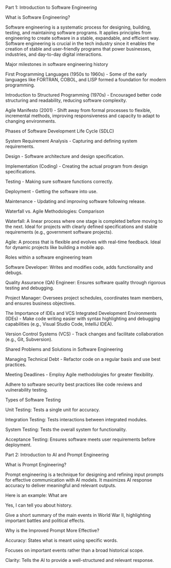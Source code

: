 Part 1: Introduction to Software Engineering

What is Software Engineering?

Software engineering is a systematic process for designing, building, testing, and maintaining software programs. It applies principles from engineering to create software in a stable, expandable, and efficient way. Software engineering is crucial in the tech industry since it enables the creation of stable and user-friendly programs that power businesses, industries, and day-to-day digital interactions.

Major milestones in software engineering history

First Programming Languages (1950s to 1960s) - Some of the early languages like FORTRAN, COBOL, and LISP formed a foundation for modern programming.

Introduction to Structured Programming (1970s) - Encouraged better code structuring and readability, reducing software complexity.

Agile Manifesto (2001) - Shift away from formal processes to flexible, incremental methods, improving responsiveness and capacity to adapt to changing environments.

Phases of Software Development Life Cycle (SDLC)

System Requirement Analysis - Capturing and defining system requirements.

Design - Software architecture and design specification.

Implementation (Coding) - Creating the actual program from design specifications.

Testing - Making sure software functions correctly.

Deployment - Getting the software into use.

Maintenance - Updating and improving software following release.

Waterfall vs. Agile Methodologies: Comparison

Waterfall: A linear process where one stage is completed before moving to the next. Ideal for projects with clearly defined specifications and stable requirements (e.g., government software projects).

Agile: A process that is flexible and evolves with real-time feedback. Ideal for dynamic projects like building a mobile app.

Roles within a software engineering team

Software Developer: Writes and modifies code, adds functionality and debugs.

Quality Assurance (QA) Engineer: Ensures software quality through rigorous testing and debugging.

Project Manager: Oversees project schedules, coordinates team members, and ensures business objectives.

The Importance of IDEs and VCS Integrated Development Environments (IDEs) - Make code writing easier with syntax highlighting and debugging capabilities (e.g., Visual Studio Code, IntelliJ IDEA).

Version Control Systems (VCS) - Track changes and facilitate collaboration (e.g., Git, Subversion).

Shared Problems and Solutions in Software Engineering

Managing Technical Debt - Refactor code on a regular basis and use best practices.

Meeting Deadlines - Employ Agile methodologies for greater flexibility.

Adhere to software security best practices like code reviews and vulnerability testing.

Types of Software Testing

Unit Testing: Tests a single unit for accuracy.

Integration Testing: Tests interactions between integrated modules.

System Testing: Tests the overall system for functionality.

Acceptance Testing: Ensures software meets user requirements before deployment.

Part 2: Introduction to AI and Prompt Engineering

What is Prompt Engineering?

Prompt engineering is a technique for designing and refining input prompts for effective communication with AI models. It maximizes AI response accuracy to deliver meaningful and relevant outputs.

Here is an example:
What are

Yes, I can tell you about history.

Give a short summary of the main events in World War II, highlighting important battles and political effects.

Why is the Improved Prompt More Effective?

Accuracy: States what is meant using specific words.

Focuses on important events rather than a broad historical scope.

Clarity: Tells the AI to provide a well-structured and relevant response.
